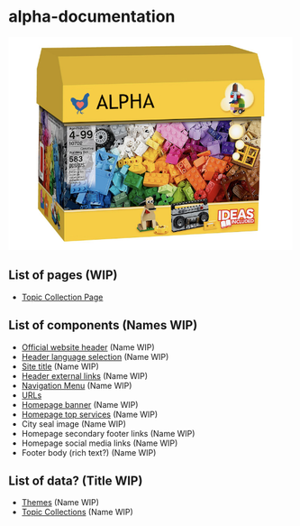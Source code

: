 # alpha-documentation

![Box](chickenblock.png)

## List of pages (WIP)

- [Topic Collection Page](topic_collection_page.md)

## List of components (Names WIP)

- [Official website header](official_website_header.md) (Name WIP)
- [Header language selection](header_language_selection.md) (Name WIP)
- [Site title](site_title.md) (Name WIP)
- [Header external links](header_external_links.md) (Name WIP)
- [Navigation Menu](navigation_menu.md) (Name WIP)
- [URLs](urls.md)
- [Homepage banner](homepage_banner.md) (Name WIP)
- [Homepage top services](homepage_top_services.md) (Name WIP)
- City seal image (Name WIP)
- Homepage secondary footer links (Name WIP)
- Homepage social media links (Name WIP)
- Footer body (rich text?) (Name WIP)

## List of data? (Title WIP)

- [Themes](themes.md) (Name WIP)
- [Topic Collections](topic_collections.md) (Name WIP)
